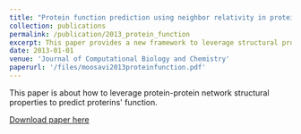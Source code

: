 ```yaml
---
title: "Protein function prediction using neighbor relativity in protein–protein interaction network"
collection: publications
permalink: /publication/2013_protein_function
excerpt: This paper provides a new framework to leverage structural properties of protein-protein interaction networks to perform protein function prediction.'
date: 2013-01-01
venue: 'Journal of Computational Biology and Chemistry'
paperurl: '/files/moosavi2013proteinfunction.pdf'
---
```

This paper is about how to leverage protein-protein network structural properties to predict proterins' function. 

[Download paper here](https://github.com/sobhan-moosavi/sobhan-moosavi.github.io/blob/master/files/moosavi2013proteinfunction.pdf)

